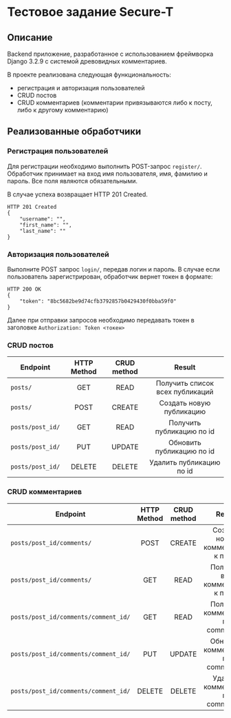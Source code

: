 # Тестовое задание Secure-T
## Описание

Backend приложение, разработанное с использованием фреймворка Django 3.2.9 с системой древовидных комментариев.

В проекте реализована следующая функциональность:

- регистрация и авторизация пользователей
- CRUD постов
- CRUD комментариев (комментарии привязываются либо к посту, либо к другому комментарию)

## Реализованные обработчики

### Регистрация пользователей

Для регистрации необходимо выполнить POST-запрос `register/`. Обработчик принимает на вход имя пользователя, имя, фамилию и пароль.
Все поля являются обязательными.

В случае успеха возвращает HTTP 201 Created.

    HTTP 201 Created
    {
        "username": "",
        "first_name": "",
        "last_name": ""
    }

### Авторизация пользователей

Выполните POST запрос  `login/`, передав логин и пароль. 
В случае если пользователь зарегистрирован, обработчик вернет токен в формате:
    
    HTTP 200 OK
    {
        "token": "8bc5682be9d74cfb3792857b0429430f0bba59f0"
    }

Далее при отправки запросов необходимо передавать токен в заголовке `Authorization: Token <токен>`

### CRUD постов

|    Endpoint   | HTTP Method   | CRUD method  | Result |
| ------------- |:-------------:|:------------:|:------:|
| `posts/`            | GET           | READ         |   Получить список всех публикаций      |
| `posts/`            | POST          | CREATE       |   Создать новую публикацию             |
| `posts/post_id/`    | GET           | READ         |   Получить публикацию по id            |
| `posts/post_id/`    | PUT           | UPDATE       |   Обновить публикацию по id            |
| `posts/post_id/`    | DELETE        | DELETE       |   Удалить публикацию по id             |

### CRUD комментариев

|    Endpoint   | HTTP Method   | CRUD method  | Result |
| ------------- |:-------------:|:------------:|:------:|
| `posts/post_id/comments/`                    | POST          | CREATE       |   Создать новый комментарий к посту    |
| `posts/post_id/comments/`                    | GET           | READ         |   Получить все комментарии к посту     |
| `posts/post_id/comments/comment_id/`         | GET           | READ         |   Получить комментарий по comment_id   |
| `posts/post_id/comments/comment_id/`         | PUT           | UPDATE       |   Обновить комментарий по comment_id   |
| `posts/post_id/comments/comment_id/`         | DELETE        | DELETE       |   Удалить комментарий по comment_id    |
